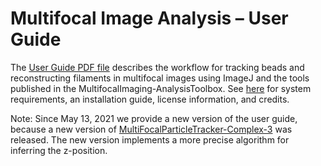# Multifocal Image Analysis – User Guide
The [User Guide PDF file](https://github.com/hansenjn/MultifocalImaging-AnalysisToolbox/blob/master/User%20Guide/MultifocalImageAnalysis-UserGuide.pdf)
describes the workflow for tracking beads and reconstructing filaments in multifocal images using ImageJ and the tools published in
the MultifocalImaging-AnalysisToolbox. See [here](https://github.com/hansenjn/MultifocalImaging-AnalysisToolbox/blob/master/README.md)
for system requirements, an installation guide, license information, and credits.

Note: Since May 13, 2021 we provide a new version of the user guide, because a new version of [MultiFocalParticleTracker-Complex-3](https://github.com/hansenjn/MultiFocalParticleTracker-Complex-3/releases) was released. The new version implements a more precise algorithm for inferring the z-position.